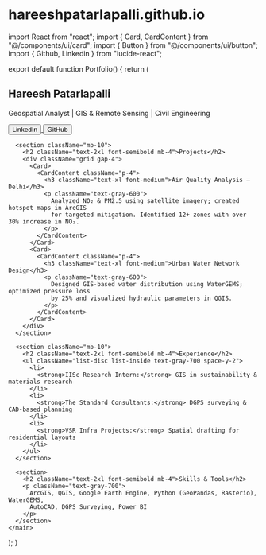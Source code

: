 # hareeshpatarlapalli.github.io
import React from "react";
import { Card, CardContent } from "@/components/ui/card";
import { Button } from "@/components/ui/button";
import { Github, Linkedin } from "lucide-react";

export default function Portfolio() {
  return (
    <main className="p-8 max-w-4xl mx-auto">
      <section className="mb-10 text-center">
        <h1 className="text-4xl font-bold mb-2">Hareesh Patarlapalli</h1>
        <p className="text-lg text-gray-600 mb-4">
          Geospatial Analyst | GIS & Remote Sensing | Civil Engineering
        </p>
        <div className="flex justify-center gap-4">
          <a
            href="https://www.linkedin.com/in/hareesh-patarlapalli-3833a3358"
            target="_blank"
            rel="noopener noreferrer"
          >
            <Button variant="outline">
              <Linkedin className="mr-2" /> LinkedIn
            </Button>
          </a>
          <a
            href="https://github.com/hari6108/mywork.git"
            target="_blank"
            rel="noopener noreferrer"
          >
            <Button variant="outline">
              <Github className="mr-2" /> GitHub
            </Button>
          </a>
        </div>
      </section>

      <section className="mb-10">
        <h2 className="text-2xl font-semibold mb-4">Projects</h2>
        <div className="grid gap-4">
          <Card>
            <CardContent className="p-4">
              <h3 className="text-xl font-medium">Air Quality Analysis – Delhi</h3>
              <p className="text-gray-600">
                Analyzed NO₂ & PM2.5 using satellite imagery; created hotspot maps in ArcGIS
                for targeted mitigation. Identified 12+ zones with over 30% increase in NO₂.
              </p>
            </CardContent>
          </Card>
          <Card>
            <CardContent className="p-4">
              <h3 className="text-xl font-medium">Urban Water Network Design</h3>
              <p className="text-gray-600">
                Designed GIS-based water distribution using WaterGEMS; optimized pressure loss
                by 25% and visualized hydraulic parameters in QGIS.
              </p>
            </CardContent>
          </Card>
        </div>
      </section>

      <section className="mb-10">
        <h2 className="text-2xl font-semibold mb-4">Experience</h2>
        <ul className="list-disc list-inside text-gray-700 space-y-2">
          <li>
            <strong>IISc Research Intern:</strong> GIS in sustainability & materials research
          </li>
          <li>
            <strong>The Standard Consultants:</strong> DGPS surveying & CAD-based planning
          </li>
          <li>
            <strong>VSR Infra Projects:</strong> Spatial drafting for residential layouts
          </li>
        </ul>
      </section>

      <section>
        <h2 className="text-2xl font-semibold mb-4">Skills & Tools</h2>
        <p className="text-gray-700">
          ArcGIS, QGIS, Google Earth Engine, Python (GeoPandas, Rasterio), WaterGEMS,
          AutoCAD, DGPS Surveying, Power BI
        </p>
      </section>
    </main>
  );
}
